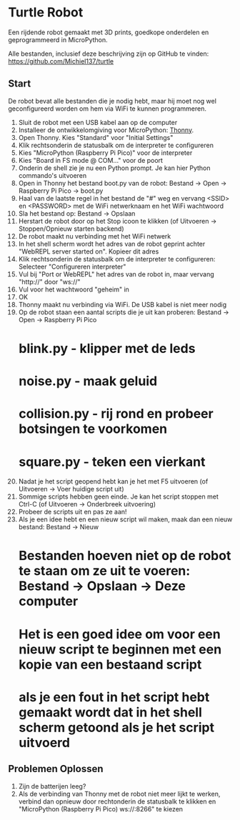 # Turtle Robot

Een rijdende robot gemaakt met 3D prints, goedkope onderdelen en geprogrammeerd in MicroPython.

Alle bestanden, inclusief deze beschrijving zijn op GitHub te vinden: https://github.com/Michiel137/turtle

## Start

De robot bevat alle bestanden die je nodig hebt, maar hij moet nog wel geconfigureerd worden om hem via WiFi te kunnen programmeren.

1. Sluit de robot met een USB kabel aan op de computer
1. Installeer de ontwikkelomgiving voor MicroPython: [Thonny](https://thonny.org/).
1. Open Thonny. Kies "Standard" voor "Initial Settings"
1. Klik rechtsonderin de statusbalk om de interpreter te configureren
1. Kies "MicroPython (Raspberry Pi Pico)" voor de interpreter
1. Kies "Board in FS mode @ COM..." voor de poort
1. Onderin de shell zie je nu een Python prompt. Je kan hier Python commando's uitvoeren
1. Open in Thonny het bestand boot.py van de robot: Bestand -> Open -> Raspberry Pi Pico -> boot.py
1. Haal van de laatste regel in het bestand de "#" weg en vervang \<SSID\> en \<PASSWORD\> met de WiFi netwerknaam en het WiFi wachtwoord
1. Sla het bestand op: Bestand -> Opslaan
1. Herstart de robot door op het Stop icoon te klikken (of Uitvoeren -> Stoppen/Opnieuw starten backend)
1. De robot maakt nu verbinding met het WiFi netwerk
1. In het shell scherm wordt het adres van de robot geprint achter "WebREPL server started on". Kopieer dit adres
1. Klik rechtsonderin de statusbalk om de interpreter te configureren: Selecteer "Configureren interpreter"
1. Vul bij "Port or WebREPL" het adres van de robot in, maar vervang "http://" door "ws://"
1. Vul voor het wachtwoord "geheim" in
1. OK
1. Thonny maakt nu verbinding via WiFi. De USB kabel is niet meer nodig
1. Op de robot staan een aantal scripts die je uit kan proberen: Bestand -> Open -> Raspberry Pi Pico
    # blink.py - klipper met de leds
    # noise.py - maak geluid
    # collision.py - rij rond en probeer botsingen te voorkomen
    # square.py - teken een vierkant
1. Nadat je het script geopend hebt kan je het met F5 uitvoeren (of Uitvoeren -> Voer huidige script uit)
1. Sommige scripts hebben geen einde. Je kan het script stoppen met Ctrl-C (of Uitvoeren -> Onderbreek uitvoering)
1. Probeer de scripts uit en pas ze aan!
1. Als je een idee hebt en een nieuw script wil maken, maak dan een nieuw bestand: Bestand -> Nieuw
    # Bestanden hoeven niet op de robot te staan om ze uit te voeren: Bestand -> Opslaan -> Deze computer
    # Het is een goed idee om voor een nieuw script te beginnen met een kopie van een bestaand script
    # als je een fout in het script hebt gemaakt wordt dat in het shell scherm getoond als je het script uitvoerd

## Problemen Oplossen

1. Zijn de batterijen leeg?
1. Als de verbinding van Thonny met de robot niet meer lijkt te werken, verbind dan opnieuw door rechtonderin de statusbalk te klikken en "MicroPython (Raspberry Pi Pico) ws://<ip>:8266" te kiezen
